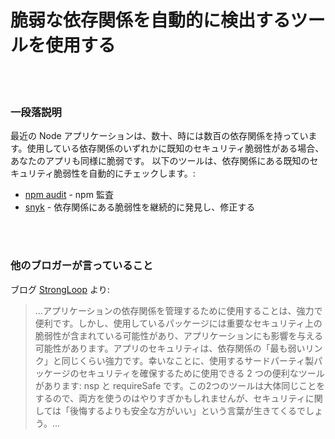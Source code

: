 # 脆弱な依存関係を自動的に検出するツールを使用する

<br/><br/>

### 一段落説明

最近の Node アプリケーションは、数十、時には数百の依存関係を持っています。使用している依存関係のいずれかに既知のセキュリティ脆弱性がある場合、あなたのアプリも同様に脆弱です。
以下のツールは、依存関係にある既知のセキュリティ脆弱性を自動的にチェックします。:

- [npm audit](https://docs.npmjs.com/cli/audit) - npm 監査
- [snyk](https://snyk.io/) - 依存関係にある脆弱性を継続的に発見し、修正する

<br/><br/>

### 他のブロガーが言っていること

ブログ [StrongLoop](https://strongloop.com/strongblog/best-practices-for-express-in-production-part-one-security/) より:

> ...アプリケーションの依存関係を管理するために使用することは、強力で便利です。しかし、使用しているパッケージには重要なセキュリティ上の脆弱性が含まれている可能性があり、アプリケーションにも影響を与える可能性があります。アプリのセキュリティは、依存関係の「最も弱いリンク」と同じくらい強力です。幸いなことに、使用するサードパーティ製パッケージのセキュリティを確保するために使用できる 2 つの便利なツールがあります: nsp と requireSafe です。この2つのツールは大体同じことをするので、両方を使うのはやりすぎかもしれませんが、セキュリティに関しては「後悔するよりも安全な方がいい」という言葉が生きてくるでしょう。...
